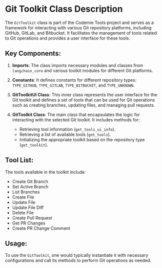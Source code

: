 # Git Toolkit Class Description

The `GitToolkit` class is part of the Codemie Tools project and serves as a framework for interacting with various Git repository platforms, including GitHub, GitLab, and Bitbucket. It facilitates the management of tools related to Git operations and provides a user interface for these tools.

## Key Components:

1. **Imports**: The class imports necessary modules and classes from `langchain_core` and various toolkit modules for different Git platforms.

2. **Constants**: It defines constants for different repository types: `TYPE_GITHUB`, `TYPE_GITLAB`, `TYPE_BITBUCKET`, and `TYPE_UNKNOWN`.

3. **GitToolkitUI Class**: This inner class represents the user interface for the Git toolkit and defines a set of tools that can be used for Git operations such as creating branches, updating files, and managing pull requests.

4. **GitToolkit Class**: The main class that encapsulates the logic for interacting with the selected Git toolkit. It includes methods for:
   - Retrieving tool information (`get_tools_ui_info`).
   - Retrieving a list of available tools (`get_tools`).
   - Initializing the appropriate toolkit based on the repository type (`get_toolkit`).

## Tool List:
The tools available in the toolkit include:
- Create Git Branch
- Set Active Branch
- List Branches
- Create File
- Update File
- Update File Diff
- Delete File
- Create Pull Request
- Get PR Changes
- Create PR Change Comment

## Usage:
To use the `GitToolkit`, one would typically instantiate it with necessary configurations and call its methods to perform Git operations as needed.